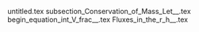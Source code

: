 untitled.tex
subsection_Conservation_of_Mass_Let__.tex
begin_equation_int_V_frac__.tex
Fluxes_in_the_r_h__.tex
